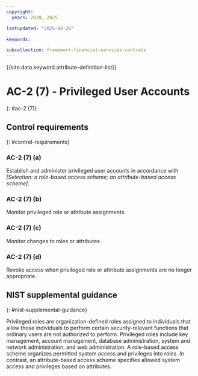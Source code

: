 ```yaml
---
copyright:
  years: 2020, 2025

lastupdated: "2025-02-26"

keywords:

subcollection: framework-financial-services-controls
---
```


{{site.data.keyword.attribute-definition-list}}

# AC-2 (7) -  Privileged User Accounts
{: #ac-2 (7)}

## Control requirements
{: #control-requirements}



### AC-2 (7) (a)


Establish and administer privileged user accounts in accordance with _[Selection: a role-based access scheme; an attribute-based access scheme]_.


### AC-2 (7) (b)


Monitor privileged role or attribute assignments.


### AC-2 (7) (c)


Monitor changes to roles or attributes.


### AC-2 (7) (d)


Revoke access when privileged role or attribute assignments are no longer appropriate.












## NIST supplemental guidance
{: #nist-supplemental-guidance}

Privileged roles are organization-defined roles assigned to individuals that allow those individuals to perform certain security-relevant functions that ordinary users are not authorized to perform. Privileged roles include key management, account management, database administration, system and network administration, and web administration. A role-based access scheme organizes permitted system access and privileges into roles. In contrast, an attribute-based access scheme specifies allowed system access and privileges based on attributes.
